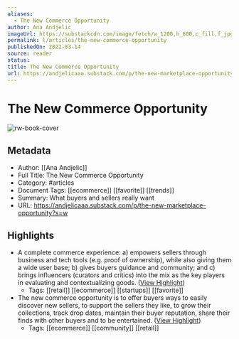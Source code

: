 ```yaml
---
aliases:
  - The New Commerce Opportunity
author: Ana Andjelic
imageUrl: https://substackcdn.com/image/fetch/w_1200,h_600,c_fill,f_jpg,q_auto:good,fl_progressive:steep,g_auto/https%3A%2F%2Fbucketeer-e05bbc84-baa3-437e-9518-adb32be77984.s3.amazonaws.com%2Fpublic%2Fimages%2F9a95b7f1-bfe2-4221-adda-f5720574438e_1866x1170.png
permalink: l/articles/the-new-commerce-opportunity
publishedOn: 2022-03-14
source: reader
status: 
title: The New Commerce Opportunity
url: https://andjelicaaa.substack.com/p/the-new-marketplace-opportunity?s=w
---
```

# The New Commerce Opportunity

![rw-book-cover](https://substackcdn.com/image/fetch/w_1200,h_600,c_fill,f_jpg,q_auto:good,fl_progressive:steep,g_auto/https%3A%2F%2Fbucketeer-e05bbc84-baa3-437e-9518-adb32be77984.s3.amazonaws.com%2Fpublic%2Fimages%2F9a95b7f1-bfe2-4221-adda-f5720574438e_1866x1170.png)

## Metadata

- Author: [[Ana Andjelic]]
- Full Title: The New Commerce Opportunity
- Category: #articles
- Document Tags: [[ecommerce]] [[favorite]] [[trends]]
- Summary: What buyers and sellers really want
- URL: https://andjelicaaa.substack.com/p/the-new-marketplace-opportunity?s=w

## Highlights

- A complete commerce experience: a) empowers sellers through business and tech tools (e.g. proof of ownership), while also giving them a wide user base; b) gives buyers guidance and community; and c) brings influencers (curators and critics) into the mix as the key players in evaluating and contextualizing goods. ([View Highlight](https://read.readwise.io/read/01h6rs0q64zmay9k1r9qpq5smp))
    - Tags: [[retail]] [[ecommerce]] [[startups]] [[favorite]]
- The new commerce opportunity is to offer buyers ways to easily discover new sellers, to support the sellers they like, to grow their collections, track drop dates, maintain their buyer reputation, share their finds with other buyers and to be entertained. ([View Highlight](https://read.readwise.io/read/01h6rs4ny87wht8b7q08809xqp))
    - Tags: [[ecommerce]] [[community]] [[retail]]

